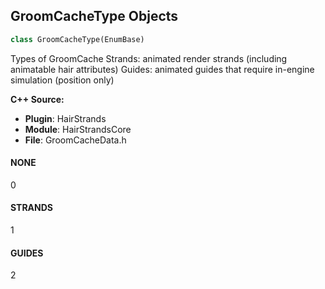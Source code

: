 ## GroomCacheType Objects

```python
class GroomCacheType(EnumBase)
```

Types of GroomCache
Strands: animated render strands (including animatable hair attributes)
Guides: animated guides that require in-engine simulation (position only)

**C++ Source:**

- **Plugin**: HairStrands
- **Module**: HairStrandsCore
- **File**: GroomCacheData.h

<a id="unreal.GroomCacheType.NONE"></a>

#### NONE

0

<a id="unreal.GroomCacheType.STRANDS"></a>

#### STRANDS

1

<a id="unreal.GroomCacheType.GUIDES"></a>

#### GUIDES

2

<a id="unreal.OptimusExecutionDomainType"></a>